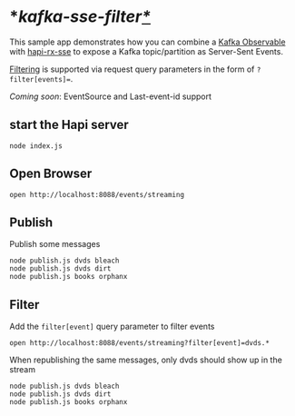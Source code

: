 # **kafka-sse-filter[*]()*

This sample app demonstrates how you can combine a [Kafka Observable](https://github.com/kristofsajdak/rx-no-kafka) with 
[hapi-rx-sse](https://github.com/kristofsajdak/hapi-rx-sse) to expose a Kafka topic/partition as Server-Sent Events.

[Filtering](#filter) is supported via request query parameters in the form of `?filter[events]=`. 

*Coming soon*: EventSource and Last-event-id support
  
## start the Hapi server
  
```  
node index.js
```

## Open Browser

```
open http://localhost:8088/events/streaming
```

## Publish

Publish some messages

```
node publish.js dvds bleach   
node publish.js dvds dirt
node publish.js books orphanx
```

## Filter

Add the `filter[event]` query parameter to filter events

```
open http://localhost:8088/events/streaming?filter[event]=dvds.*
```

When republishing the same messages, only dvds should show up in the stream

```
node publish.js dvds bleach   
node publish.js dvds dirt
node publish.js books orphanx
```